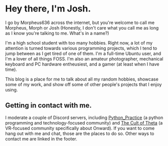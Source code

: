 # Hey there, I'm Josh. 
I go by Morpheus636 across the internet, but you're welcome to call me 
Morpheus, Morph or Josh (Honestly, I don't care what you call me as long as I
know you're talking to me. What's in a name?)

I'm a high school student with too many hobbies. 
Right now, a lot of my attention is turned towards various programming 
projects, which I tend to jump between as I get tired of one of them.
I'm a full-time Ubuntu user, and I'm a lover of all things FOSS. I'm also an
amateur photographer, mechanical keyboard and PC hardware entheusiest, and 
a gamer (at least when I have time).

This blog is a place for me to talk about all my random hobbies, showcase
some of my work, and show off some of other people's projects that I enjoy
using.

## Getting in contact with me.
I moderate a 
couple of Discord servers, including 
[Python_Practice](https://discord.gg/bWf3y287S5) (a python programming and
technology-focused community) and 
[The Cult of Theta](https://invite.gg/thetavr) (a VR-focused community
specifically about Onward). If you want to come hang out
with me and chat, those are the places to do so. Other ways to contact me 
are linked in the footer.